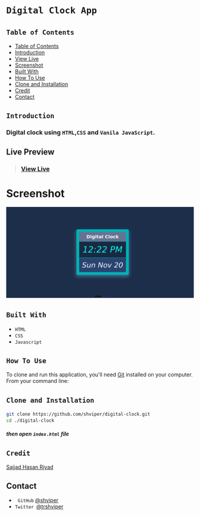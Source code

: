 # `Digital Clock App `

## `Table of Contents`

- [Table of Contents](#table-of-contents)
- [Introduction](#introduction)
- [View Live](#view-live)
- [Screenshot](#screenshot)
- [Built With](#built-with)
- [How To Use](#how-to-use)
- [Clone and Installation](#clone-and-installation)
- [Credit](#credit)
- [Contact](#contact)

## `Introduction`

### Digital clock using `HTML`,`CSS` and `Vanila JavaScript`.

## Live Preview

> ### [View Live](https://shviper.github.io/digital-clock/)

# Screenshot

![screenshot](./img/img-1.png)

## `Built With`

- `HTML`
- `CSS`
- `Javascript`

## `How To Use`

To clone and run this application, you'll need [Git](https://git-scm.com) installed on your computer. From your command line:

## `Clone and Installation`

```bash
git clone https://github.com/shviper/digital-clock.git
cd ./digital-clock
```

##### then open `index.html` file

## `Credit`

[Sajjad Hasan Riyad](https://www.facebook.com/shviper)

## Contact

- ` GitHub` [@shviper](https://www.github.com/shviper)
- `Twitter `[@trshviper](https://www.twitter.com/trshviper)
